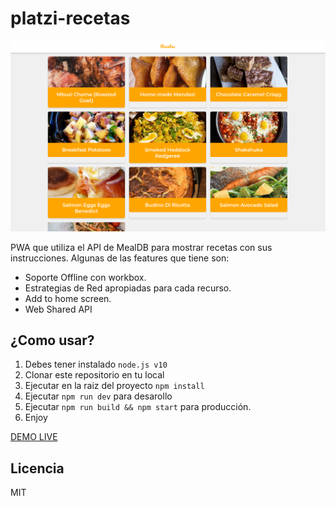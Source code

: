 # platzi-recetas

![captura de recetas](.readme-static/captura.png)

PWA que utiliza el API de MealDB para mostrar recetas con sus instrucciones. Algunas de las features que tiene son:

* Soporte Offline con workbox.
* Estrategias de Red apropiadas para cada recurso.
* Add to home screen.
* Web Shared API

## ¿Como usar?

1. Debes tener instalado `node.js v10`
2. Clonar este repositorio en tu local
3. Ejecutar en la raiz del proyecto `npm install`
4. Ejecutar `npm run dev` para desarollo
5. Ejecutar `npm run build && npm start` para producción.
6. Enjoy

[DEMO LIVE]()

## Licencia

MIT
